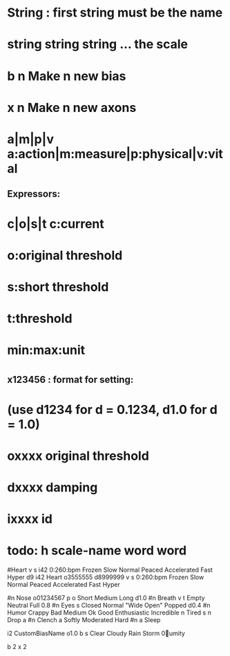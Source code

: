 # String : first string must be the name
# string string string ... the scale
# b n		Make n new bias
# x n		Make n new axons
# a|m|p|v	a:action|m:measure|p:physical|v:vital
## Expressors:
# c|o|s|t	c:current
#			o:original threshold
#			s:short threshold
#			t:threshold
# min:max:unit
#
## x123456 : format for setting:
# (use d1234 for d = 0.1234,  d1.0 for d = 1.0)
# oxxxx original threshold
# dxxxx damping 
#
# ixxxx id
#
# todo: h scale-name word word

#Heart v s i42 0:260:bpm Frozen Slow Normal Peaced Accelerated Fast Hyper d9
i42 Heart o3555555 d8999999 v s 0:260:bpm Frozen Slow Normal Peaced Accelerated Fast Hyper

#n Nose o01234567 p o Short Medium Long d1.0
#n Breath v t Empty Neutral Full 0.8
#n Eyes s Closed Normal "Wide Open" Popped d0.4
#n Humor Crappy Bad Medium Ok Good Enthusiastic Incredible
n Tired s
n Drop a
#n Clench a Softly Moderated Hard
#n a Sleep

i2 CustomBiasName o1.0 b s Clear Cloudy Rain Storm 0:100:umity

b 2
x 2
